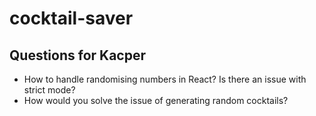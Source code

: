 # cocktail-saver

## Questions for Kacper
- How to handle randomising numbers in React? Is there an issue with strict mode?
- How would you solve the issue of generating random cocktails?